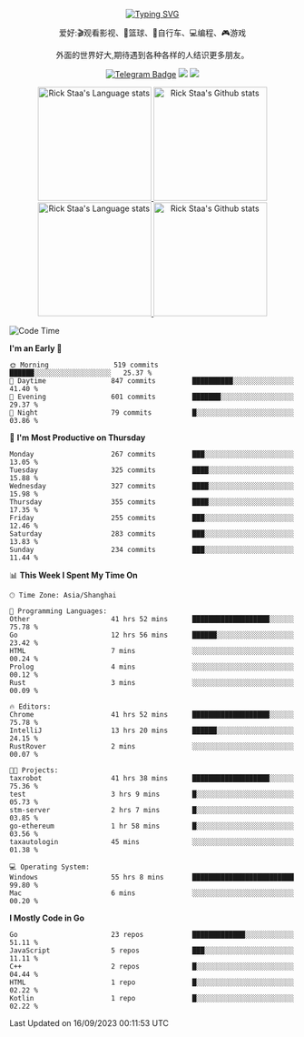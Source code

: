 <div align="center"> 

[![Typing SVG](https://readme-typing-svg.herokuapp.com?size=25&duration=2500&color=eeeeee&vCenter=true&width=200&height=40&lines=Hi+there+%F0%9F%91%8B%F0%9F%8F%BB;I'm+DanBai)](https://git.io/typing-svg)

爱好:🎬观看影视、🏀篮球、🚴自行车、💻编程、🎮游戏

外面的世界好大,期待遇到各种各样的人结识更多朋友。

[![Telegram Badge](https://img.shields.io/badge/-Telegram-blue?style=flat&logo=Telegram&logoColor=white)](https://t.me/danbai9420) 
[![](https://img.shields.io/badge/-Blog-brightgreen?style=flat&logo=Blogger&logoColor=white)](https://p00q.cn)
[![](https://img.shields.io/badge/-Email-red?style=flat&logo=Mail.Ru&logoColor=white)](mailto:danbai@88.com)
</div>

<!-- Light Mode -->
<div align="center"> 
<a href="https://github.com/anuraghazra/github-readme-stats#gh-light-mode-only">
<img height=200 src="https://github-readme-stats.vercel.app/api/top-langs/?username=danbai225&layout=compact&langs_count=10&hide_border=1&role=OWNER,COLLABORATOR#gh-light-mode-only" alt="Rick Staa's Language stats" />
</a>
<a href="https://github.com/anuraghazra/github-readme-stats#gh-light-mode-only">
<img height=200 src="https://github-readme-stats.vercel.app/api?username=danbai225&show_icons=true&count_private=true&line_height=28&hide_border=1&include_all_commits=true&card_width=450&role=OWNER,COLLABORATOR&exclude_repo=github-readme-stats#gh-light-mode-only" alt="Rick Staa's Github stats" />
</a>
</div>

<!-- Dark Mode -->
<div align="center"> 
<a href="https://github.com/anuraghazra/github-readme-stats#gh-dark-mode-only">
<img height=200 src="https://github-readme-stats.vercel.app/api/top-langs/?username=danbai225&layout=compact&langs_count=10&hide_border=1&role=OWNER,COLLABORATOR&theme=github_dark#gh-dark-mode-only" alt="Rick Staa's Language stats" />
</a>
<a href="https://github.com/anuraghazra/github-readme-stats#gh-dark-mode-only">
<img height=200 src="https://github-readme-stats.vercel.app/api?username=danbai225&show_icons=true&count_private=true&line_height=28&hide_border=1&include_all_commits=true&card_width=450&role=OWNER,COLLABORATOR&exclude_repo=github-readme-stats&theme=github_dark#gh-dark-mode-only" alt="Rick Staa's Github stats" />
</a>
</div>

<!--START_SECTION:waka-->
![Code Time](http://img.shields.io/badge/Code%20Time-1%2C117%20hrs%2035%20mins-blue)

**I'm an Early 🐤** 

```text
🌞 Morning                519 commits         ██████░░░░░░░░░░░░░░░░░░░   25.37 % 
🌆 Daytime                847 commits         ██████████░░░░░░░░░░░░░░░   41.40 % 
🌃 Evening                601 commits         ███████░░░░░░░░░░░░░░░░░░   29.37 % 
🌙 Night                  79 commits          █░░░░░░░░░░░░░░░░░░░░░░░░   03.86 % 
```
📅 **I'm Most Productive on Thursday** 

```text
Monday                   267 commits         ███░░░░░░░░░░░░░░░░░░░░░░   13.05 % 
Tuesday                  325 commits         ████░░░░░░░░░░░░░░░░░░░░░   15.88 % 
Wednesday                327 commits         ████░░░░░░░░░░░░░░░░░░░░░   15.98 % 
Thursday                 355 commits         ████░░░░░░░░░░░░░░░░░░░░░   17.35 % 
Friday                   255 commits         ███░░░░░░░░░░░░░░░░░░░░░░   12.46 % 
Saturday                 283 commits         ███░░░░░░░░░░░░░░░░░░░░░░   13.83 % 
Sunday                   234 commits         ███░░░░░░░░░░░░░░░░░░░░░░   11.44 % 
```


📊 **This Week I Spent My Time On** 

```text
🕑︎ Time Zone: Asia/Shanghai

💬 Programming Languages: 
Other                    41 hrs 52 mins      ███████████████████░░░░░░   75.78 % 
Go                       12 hrs 56 mins      ██████░░░░░░░░░░░░░░░░░░░   23.42 % 
HTML                     7 mins              ░░░░░░░░░░░░░░░░░░░░░░░░░   00.24 % 
Prolog                   4 mins              ░░░░░░░░░░░░░░░░░░░░░░░░░   00.12 % 
Rust                     3 mins              ░░░░░░░░░░░░░░░░░░░░░░░░░   00.09 % 

🔥 Editors: 
Chrome                   41 hrs 52 mins      ███████████████████░░░░░░   75.78 % 
IntelliJ                 13 hrs 20 mins      ██████░░░░░░░░░░░░░░░░░░░   24.15 % 
RustRover                2 mins              ░░░░░░░░░░░░░░░░░░░░░░░░░   00.07 % 

🐱‍💻 Projects: 
taxrobot                 41 hrs 38 mins      ███████████████████░░░░░░   75.36 % 
test                     3 hrs 9 mins        █░░░░░░░░░░░░░░░░░░░░░░░░   05.73 % 
stm-server               2 hrs 7 mins        █░░░░░░░░░░░░░░░░░░░░░░░░   03.85 % 
go-ethereum              1 hr 58 mins        █░░░░░░░░░░░░░░░░░░░░░░░░   03.56 % 
taxautologin             45 mins             ░░░░░░░░░░░░░░░░░░░░░░░░░   01.38 % 

💻 Operating System: 
Windows                  55 hrs 8 mins       █████████████████████████   99.80 % 
Mac                      6 mins              ░░░░░░░░░░░░░░░░░░░░░░░░░   00.20 % 
```

**I Mostly Code in Go** 

```text
Go                       23 repos            █████████████░░░░░░░░░░░░   51.11 % 
JavaScript               5 repos             ███░░░░░░░░░░░░░░░░░░░░░░   11.11 % 
C++                      2 repos             █░░░░░░░░░░░░░░░░░░░░░░░░   04.44 % 
HTML                     1 repo              █░░░░░░░░░░░░░░░░░░░░░░░░   02.22 % 
Kotlin                   1 repo              █░░░░░░░░░░░░░░░░░░░░░░░░   02.22 % 
```




 Last Updated on 16/09/2023 00:11:53 UTC
<!--END_SECTION:waka-->
